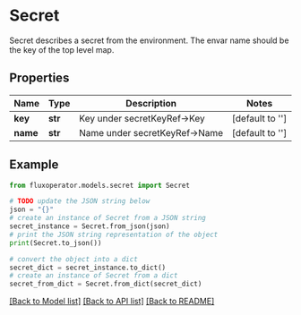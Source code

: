 # Secret

Secret describes a secret from the environment. The envar name should be the key of the top level map.

## Properties

Name | Type | Description | Notes
------------ | ------------- | ------------- | -------------
**key** | **str** | Key under secretKeyRef-&gt;Key | [default to '']
**name** | **str** | Name under secretKeyRef-&gt;Name | [default to '']

## Example

```python
from fluxoperator.models.secret import Secret

# TODO update the JSON string below
json = "{}"
# create an instance of Secret from a JSON string
secret_instance = Secret.from_json(json)
# print the JSON string representation of the object
print(Secret.to_json())

# convert the object into a dict
secret_dict = secret_instance.to_dict()
# create an instance of Secret from a dict
secret_from_dict = Secret.from_dict(secret_dict)
```
[[Back to Model list]](../README.md#documentation-for-models) [[Back to API list]](../README.md#documentation-for-api-endpoints) [[Back to README]](../README.md)


